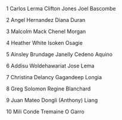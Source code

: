 1
Carlos Lerma
Clifton Jones
Joel Bascombe

2
Angel Hernandez
Diana Duran

3
Malcolm Mack
Chenel Morgan

4
Heather White
Isoken Osagie

5
Ainsley Brundage
Janelly Cedeno Aquino

6
Addisu Woldehawariat
Jose Lema

7
Christina Delancy
Gagandeep Longia

8
Greg Solomon
Regine Blanchard

9
Juan Mateo
Dongli (Anthony) Liang

10
Mili Conde
Tremaine O Garro